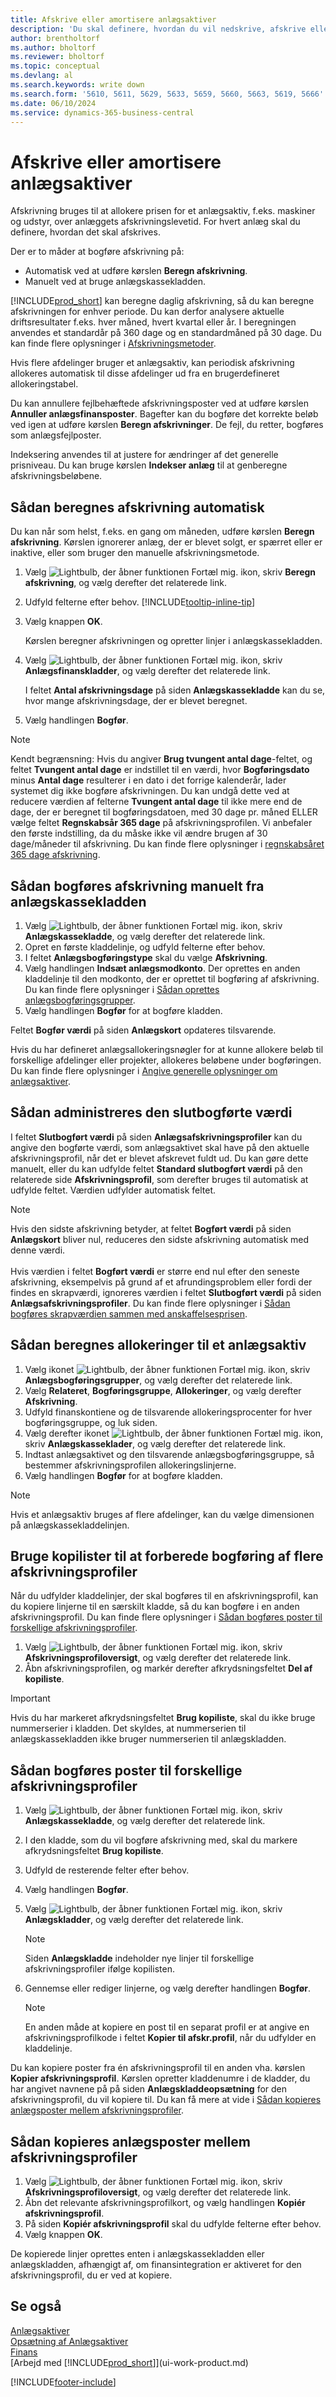 ```yaml
---
title: Afskrive eller amortisere anlægsaktiver
description: 'Du skal definere, hvordan du vil nedskrive, afskrive eller amortisere hvert af dine anlæg, f.eks. maskiner og udstyr, over deres afskrivningslevetid.'
author: brentholtorf
ms.author: bholtorf
ms.reviewer: bholtorf
ms.topic: conceptual
ms.devlang: al
ms.search.keywords: write down
ms.search.form: '5610, 5611, 5629, 5633, 5659, 5660, 5663, 5619, 5666'
ms.date: 06/10/2024
ms.service: dynamics-365-business-central
---
```

# Afskrive eller amortisere anlægsaktiver

Afskrivning bruges til at allokere prisen for et anlægsaktiv, f.eks. maskiner og udstyr, over anlæggets afskrivningslevetid. For hvert anlæg skal du definere, hvordan det skal afskrives.  

 Der er to måder at bogføre afskrivning på:  

* Automatisk ved at udføre kørslen **Beregn afskrivning**.  
* Manuelt ved at bruge anlægskassekladden.  

[!INCLUDE[prod_short](includes/prod_short.md)] kan beregne daglig afskrivning, så du kan beregne afskrivningen for enhver periode. Du kan derfor analysere aktuelle driftsresultater f.eks. hver måned, hvert kvartal eller år. I beregningen anvendes et standardår på 360 dage og en standardmåned på 30 dage. Du kan finde flere oplysninger i [Afskrivningsmetoder](fa-depreciation-methods.md).  

Hvis flere afdelinger bruger et anlægsaktiv, kan periodisk afskrivning allokeres automatisk til disse afdelinger ud fra en brugerdefineret allokeringstabel.  

Du kan annullere fejlbehæftede afskrivningsposter ved at udføre kørslen **Annuller anlægsfinansposter**. Bagefter kan du bogføre det korrekte beløb ved igen at udføre kørslen **Beregn afskrivninger**. De fejl, du retter, bogføres som anlægsfejlposter.  

Indeksering anvendes til at justere for ændringer af det generelle prisniveau. Du kan bruge kørslen **Indekser anlæg** til at genberegne afskrivningsbeløbene.  

## Sådan beregnes afskrivning automatisk

Du kan når som helst, f.eks. en gang om måneden, udføre kørslen **Beregn afskrivning**. Kørslen ignorerer anlæg, der er blevet solgt, er spærret eller er inaktive, eller som bruger den manuelle afskrivningsmetode.  

1. Vælg ![Lightbulb, der åbner funktionen Fortæl mig.](media/ui-search/search_small.png "Fortæl mig, hvad du vil foretage dig") ikon, skriv **Beregn afskrivning**, og vælg derefter det relaterede link.  
2. Udfyld felterne efter behov. [!INCLUDE[tooltip-inline-tip](includes/tooltip-inline-tip_md.md)]  
3. Vælg knappen **OK**.  

    Kørslen beregner afskrivningen og opretter linjer i anlægskassekladden.

4. Vælg ![Lightbulb, der åbner funktionen Fortæl mig.](media/ui-search/search_small.png "Fortæl mig, hvad du vil foretage dig") ikon, skriv **Anlægsfinanskladder**, og vælg derefter det relaterede link.  

    I feltet **Antal afskrivningsdage** på siden **Anlægskassekladde** kan du se, hvor mange afskrivningsdage, der er blevet beregnet.  
5. Vælg handlingen **Bogfør**.  

> [!NOTE]
> Kendt begrænsning: Hvis du angiver **Brug tvungent antal dage**-feltet, og feltet **Tvungent antal dage** er indstillet til en værdi, hvor **Bogføringsdato** minus **Antal dage** resulterer i en dato i det forrige kalenderår, lader systemet dig ikke bogføre afskrivningen.
> Du kan undgå dette ved at reducere værdien af felterne **Tvungent antal dage** til ikke mere end de dage, der er beregnet til bogføringsdatoen, med 30 dage pr. måned ELLER vælge feltet **Regnskabsår 365 dage** på afskrivningsprofilen.
> Vi anbefaler den første indstilling, da du måske ikke vil ændre brugen af 30 dage/måneder til afskrivning. Du kan finde flere oplysninger i [regnskabsåret 365 dage afskrivning](fa-how-setup-depreciation.md#fiscal-year-365-days-field-depreciation).


## Sådan bogføres afskrivning manuelt fra anlægskassekladden

1. Vælg ![Lightbulb, der åbner funktionen Fortæl mig.](media/ui-search/search_small.png "Fortæl mig, hvad du vil foretage dig") ikon, skriv **Anlægskassekladde**, og vælg derefter det relaterede link.  
2. Opret en første kladdelinje, og udfyld felterne efter behov.  
3. I feltet **Anlægsbogføringstype** skal du vælge **Afskrivning**.  
4. Vælg handlingen **Indsæt anlægsmodkonto**. Der oprettes en anden kladdelinje til den modkonto, der er oprettet til bogføring af afskrivning. Du kan finde flere oplysninger i [Sådan oprettes anlægsbogføringsgrupper](fa-how-setup-general.md#to-set-up-fixed-asset-posting-groups).
5. Vælg handlingen **Bogfør** for at bogføre kladden.  

Feltet **Bogfør værdi** på siden **Anlægskort** opdateres tilsvarende.

Hvis du har defineret anlægsallokeringsnøgler for at kunne allokere beløb til forskellige afdelinger eller projekter, allokeres beløbene under bogføringen. Du kan finde flere oplysninger i [Angive generelle oplysninger om anlægsaktiver](fa-how-setup-general.md).  

## Sådan administreres den slutbogførte værdi

I feltet **Slutbogført værdi** på siden **Anlægsafskrivningsprofiler** kan du angive den bogførte værdi, som anlægsaktivet skal have på den aktuelle afskrivningsprofil, når det er blevet afskrevet fuldt ud. Du kan gøre dette manuelt, eller du kan udfylde feltet **Standard slutbogført værdi** på den relaterede side **Afskrivningsprofil**, som derefter bruges til automatisk at udfylde feltet. Værdien udfylder automatisk feltet.

> [!NOTE]
> Hvis den sidste afskrivning betyder, at feltet **Bogført værdi** på siden **Anlægskort** bliver nul, reduceres den sidste afskrivning automatisk med denne værdi.<br /><br />
> Hvis værdien i feltet **Bogført værdi** er større end nul efter den seneste afskrivning, eksempelvis på grund af et afrundingsproblem eller fordi der findes en skrapværdi, ignoreres værdien i feltet **Slutbogført værdi** på siden **Anlægsafskrivningsprofiler**. Du kan finde flere oplysninger i [Sådan bogføres skrapværdien sammen med anskaffelsesprisen](fa-how-acquire.md#to-post-the-salvage-value-together-with-the-acquisition-cost).

## Sådan beregnes allokeringer til et anlægsaktiv


1. Vælg ikonet ![Lightbulb, der åbner funktionen Fortæl mig.](media/ui-search/search_small.png "Fortæl mig, hvad du vil foretage dig") ikon, skriv **Anlægsbogføringsgrupper**, og vælg derefter det relaterede link.
2. Vælg **Relateret**, **Bogføringsgruppe**, **Allokeringer**, og vælg derefter **Afskrivning**.
3. Udfyld finanskontiene og de tilsvarende allokeringsprocenter for hver bogføringsgruppe, og luk siden.
4. Vælg derefter ikonet ![Lightbulb, der åbner funktionen Fortæl mig.](media/ui-search/search_small.png "Fortæl mig, hvad du vil foretage dig") ikon, skriv **Anlægskasseklader**, og vælg derefter det relaterede link.
5. Indtast anlægsaktivet og den tilsvarende anlægsbogføringsgruppe, så bestemmer afskrivningsprofilen allokeringslinjerne.
6. Vælg handlingen **Bogfør** for at bogføre kladden.

> [!NOTE]  
> Hvis et anlægsaktiv bruges af flere afdelinger, kan du vælge dimensionen på anlægskassekladdelinjen.

## Bruge kopilister til at forberede bogføring af flere afskrivningsprofiler

Når du udfylder kladdelinjer, der skal bogføres til en afskrivningsprofil, kan du kopiere linjerne til en særskilt kladde, så du kan bogføre i en anden afskrivningsprofil. Du kan finde flere oplysninger i [Sådan bogføres poster til forskellige afskrivningsprofiler](fa-how-depreciate-amortize.md#to-post-entries-to-different-depreciation-books).

1. Vælg ![Lightbulb, der åbner funktionen Fortæl mig.](media/ui-search/search_small.png "Fortæl mig, hvad du vil foretage dig") ikon, skriv **Afskrivningsprofiloversigt**, og vælg derefter det relaterede link.  
2. Åbn afskrivningsprofilen, og markér derefter afkrydsningsfeltet **Del af kopiliste**.  

> [!IMPORTANT]  
>   Hvis du har markeret afkrydsningsfeltet **Brug kopiliste**, skal du ikke bruge nummerserier i kladden. Det skyldes, at nummerserien til anlægskassekladden ikke bruger nummerserien til anlægskladden.  

## Sådan bogføres poster til forskellige afskrivningsprofiler

1. Vælg ![Lightbulb, der åbner funktionen Fortæl mig.](media/ui-search/search_small.png "Fortæl mig, hvad du vil foretage dig") ikon, skriv **Anlægskassekladde**, og vælg derefter det relaterede link.  
2. I den kladde, som du vil bogføre afskrivning med, skal du markere afkrydsningsfeltet **Brug kopiliste**.  
3. Udfyld de resterende felter efter behov.  
4. Vælg handlingen **Bogfør**.  
5. Vælg ![Lightbulb, der åbner funktionen Fortæl mig.](media/ui-search/search_small.png "Fortæl mig, hvad du vil foretage dig") ikon, skriv **Anlægskladder**, og vælg derefter det relaterede link.  

    > [!NOTE]  
    > Siden **Anlægskladde** indeholder nye linjer til forskellige afskrivningsprofiler ifølge kopilisten.  
6. Gennemse eller rediger linjerne, og vælg derefter handlingen **Bogfør**.  

    > [!NOTE]  
    > En anden måde at kopiere en post til en separat profil er at angive en afskrivningsprofilkode i feltet **Kopier til afskr.profil**, når du udfylder en kladdelinje.  

Du kan kopiere poster fra én afskrivningsprofil til en anden vha. kørslen **Kopier afskrivningsprofil**. Kørslen opretter kladdenumre i de kladder, du har angivet navnene på på siden **Anlægskladdeopsætning** for den afskrivningsprofil, du vil kopiere til. Du kan få mere at vide i [Sådan kopieres anlægsposter mellem afskrivningsprofiler](#to-copy-fixed-asset-ledger-entries-between-depreciation-books).  

## Sådan kopieres anlægsposter mellem afskrivningsprofiler

1. Vælg ![Lightbulb, der åbner funktionen Fortæl mig.](media/ui-search/search_small.png "Fortæl mig, hvad du vil foretage dig") ikon, skriv **Afskrivningsprofiloversigt**, og vælg derefter det relaterede link.  
2. Åbn det relevante afskrivningsprofilkort, og vælg handlingen **Kopiér afskrivningsprofil**.  
3. På siden **Kopiér afskrivningsprofil** skal du udfylde felterne efter behov.  
4. Vælg knappen **OK**.  

De kopierede linjer oprettes enten i anlægskassekladden eller anlægskladden, afhængigt af, om finansintegration er aktiveret for den afskrivningsprofil, du er ved at kopiere.  

## Se også

[Anlægsaktiver](fa-manage.md)  
[Opsætning af Anlægsaktiver](fa-setup.md)  
[Finans](finance.md)  
[Arbejd med [!INCLUDE[prod_short](includes/prod_short.md)]](ui-work-product.md)  


[!INCLUDE[footer-include](includes/footer-banner.md)]
